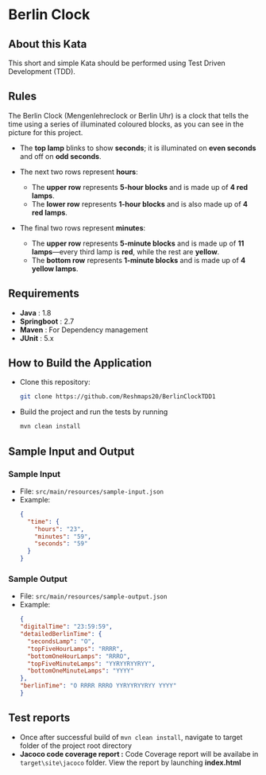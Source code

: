 # Berlin Clock
## About this Kata
This short and simple Kata should be performed using Test Driven Development (TDD).
## Rules
The Berlin Clock (Mengenlehreclock or Berlin Uhr) is a clock that tells the time using a series of illuminated coloured blocks, as you can see in the picture for this project.

- The **top lamp** blinks to show **seconds**; it is illuminated on **even seconds** and off on **odd seconds**.

- The next two rows represent **hours**:
    - The **upper row** represents **5-hour blocks** and is made up of **4 red lamps**.
    - The **lower row** represents **1-hour blocks** and is also made up of **4 red lamps**.

- The final two rows represent **minutes**:
    - The **upper row** represents **5-minute blocks** and is made up of **11 lamps**—every third lamp is **red**, while the rest are **yellow**.
    - The **bottom row** represents **1-minute blocks** and is made up of **4 yellow lamps**.

## Requirements

- **Java** : 1.8
- **Springboot** : 2.7
- **Maven** : For Dependency management
- **JUnit** : 5.x

## How to Build the Application

- Clone this repository:
   ```bash
   git clone https://github.com/Reshmaps20/BerlinClockTDD1
- Build the project and run the tests by running
    ```bash
    mvn clean install

## Sample Input and Output

### Sample Input

- File: `src/main/resources/sample-input.json`
- Example:
  ```json
  {
    "time": {
      "hours": "23",
      "minutes": "59",
      "seconds": "59"
    }
  }

### Sample Output

- File: `src/main/resources/sample-output.json`
- Example:
  ```json
  {
  "digitalTime": "23:59:59",
  "detailedBerlinTime": {
    "secondsLamp": "O",
    "topFiveHourLamps": "RRRR",
    "bottomOneHourLamps": "RRRO",
    "topFiveMinuteLamps": "YYRYYRYYRYY",
    "bottomOneMinuteLamps": "YYYY"
  },
  "berlinTime": "O RRRR RRRO YYRYYRYYRYY YYYY"
  }
## Test reports
- Once after successful build of 
  `mvn clean install`, navigate to target folder of the project root directory
- **Jacoco code coverage report :** Code Coverage report will be availabe in `target\site\jacoco` folder. View the report by launching **index.html**